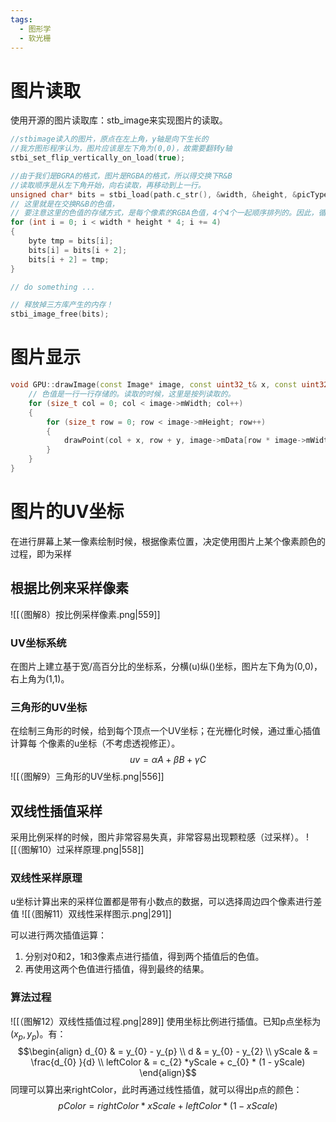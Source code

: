 ```yaml
---
tags:
  - 图形学
  - 软光栅
---
```

# 图片读取

使用开源的图片读取库：stb_image来实现图片的读取。

```Cpp
//stbimage读入的图片，原点在左上角，y轴是向下生长的
//我方图形程序认为，图片应该是左下角为(0,0)，故需要翻转y轴
stbi_set_flip_vertically_on_load(true);

//由于我们是BGRA的格式，图片是RGBA的格式，所以得交换下R&B
//读取顺序是从左下角开始，向右读取，再移动到上一行。
unsigned char* bits = stbi_load(path.c_str(), &width, &height, &picType, STBI_rgb_alpha);
// 这里就是在交换R&B的色值，
// 要注意这里的色值的存储方式，是每个像素的RGBA色值，4个4个一起顺序排列的。因此，循环的时候，总次数是图片大小的4倍。
for (int i = 0; i < width * height * 4; i += 4)
{
	byte tmp = bits[i];
	bits[i] = bits[i + 2];
	bits[i + 2] = tmp;
}

// do something ...

// 释放掉三方库产生的内存！
stbi_image_free(bits);
```
# 图片显示

```Cpp
void GPU::drawImage(const Image* image, const uint32_t& x, const uint32_t& y) {
	// 色值是一行一行存储的。读取的时候，这里是按列读取的。
	for (size_t col = 0; col < image->mWidth; col++)
	{
		for (size_t row = 0; row < image->mHeight; row++)
		{
			drawPoint(col + x, row + y, image->mData[row * image->mWidth + col]);
		}
	}
}
```

# 图片的UV坐标

在进行屏幕上某一像素绘制时候，根据像素位置，决定使用图片上某个像素颜色的过程，即为采样

## 根据比例来采样像素

![[（图解8）按比例采样像素.png|559]]

### UV坐标系统

在图片上建立基于宽/高百分比的坐标系，分横(u)纵()坐标，图片左下角为(0,0)，右上角为(1,1)。

### 三角形的UV坐标

在绘制三角形的时候，给到每个顶点一个UV坐标；在光栅化时候，通过重心插值计算每  个像素的u坐标（不考虑透视修正）。
$$uv = \alpha A + \beta B + \gamma C$$
![[（图解9）三角形的UV坐标.png|556]]

## 双线性插值采样

采用比例采样的时候，图片非常容易失真，非常容易出现颗粒感（过采样）。
![[（图解10）过采样原理.png|558]]

### 双线性采样原理

u坐标计算出来的采样位置都是带有小数点的数据，可以选择周边四个像素进行差值
![[（图解11）双线性采样图示.png|291]]

可以进行两次插值运算：
1. 分别对0和2，1和3像素点进行插值，得到两个插值后的色值。
2. 再使用这两个色值进行插值，得到最终的结果。

### 算法过程
![[（图解12）双线性插值过程.png|289]]
使用坐标比例进行插值。已知p点坐标为$(x_{p}, y_{p})$。有：
$$\begin{align}
d_{0} & = y_{0}  - y_{p} \\
d & = y_{0}  - y_{2} \\
yScale & = \frac{d_{0} }{d} \\
leftColor & = c_{2} *yScale + c_{0} * (1 - yScale) 
\end{align}$$
同理可以算出来rightColor，此时再通过线性插值，就可以得出p点的颜色：
$$pColor = rightColor * xScale + leftColor * (1 - xScale)$$
